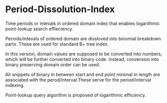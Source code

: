 # Period-Dissolution-Index
Time periods or intevals in ordered domain index that enables logarithmic point-lookup search effieciency.

Periods/intevals of ordered domain are dissloved into binomial breakdown parts. These are used for standard B+ tree index.

In this version, domain values are supposed to be converted into numbers, which will be further converted into binary code. Instead, conversion into binary preserving domain order can be used.

All snippets of binary in between start and end point minimal in length are associated with the perod/interval.These serve for the period/interval indexing.

Point-lookup query algorithm is proposed of logarithmic efficiency.
